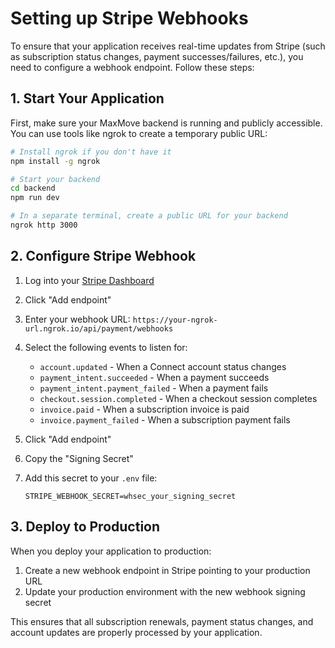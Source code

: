 # Setting up Stripe Webhooks

To ensure that your application receives real-time updates from Stripe (such as subscription status changes, payment successes/failures, etc.), you need to configure a webhook endpoint. Follow these steps:

## 1. Start Your Application

First, make sure your MaxMove backend is running and publicly accessible. You can use tools like ngrok to create a temporary public URL:

```bash
# Install ngrok if you don't have it
npm install -g ngrok

# Start your backend
cd backend
npm run dev

# In a separate terminal, create a public URL for your backend
ngrok http 3000
```

## 2. Configure Stripe Webhook

1. Log into your [Stripe Dashboard](https://dashboard.stripe.com/webhooks)
2. Click "Add endpoint"
3. Enter your webhook URL: `https://your-ngrok-url.ngrok.io/api/payment/webhooks`
4. Select the following events to listen for:
   - `account.updated` - When a Connect account status changes
   - `payment_intent.succeeded` - When a payment succeeds
   - `payment_intent.payment_failed` - When a payment fails 
   - `checkout.session.completed` - When a checkout session completes
   - `invoice.paid` - When a subscription invoice is paid
   - `invoice.payment_failed` - When a subscription payment fails

5. Click "Add endpoint"
6. Copy the "Signing Secret" 
7. Add this secret to your `.env` file:
   ```
   STRIPE_WEBHOOK_SECRET=whsec_your_signing_secret
   ```

## 3. Deploy to Production

When you deploy your application to production:

1. Create a new webhook endpoint in Stripe pointing to your production URL
2. Update your production environment with the new webhook signing secret

This ensures that all subscription renewals, payment status changes, and account updates are properly processed by your application.
